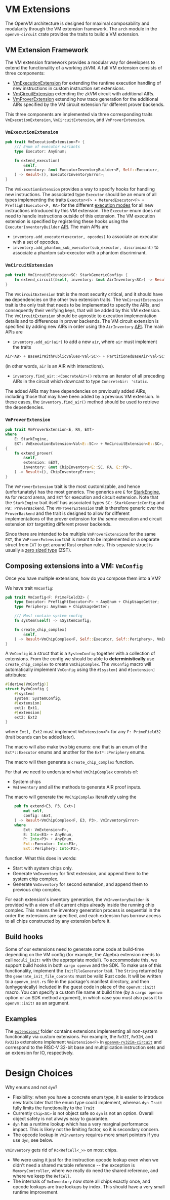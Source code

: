 # VM Extensions

The OpenVM architecture is designed for maximal composability and modularity through the VM extension framework. The `arch` module in the `openvm-circuit` crate provides the traits to build a VM extension.

## VM Extension Framework
The VM extension framework provides a modular way for developers to extend the functionality of a working zkVM. A full VM extension consists of three components:
- [VmExecutionExtension](#vmexecutionextension) for extending the runtime execution handling of new instructions in custom instruction set extensions.
- [VmCircuitExtension](#vmcircuitextension) extending the zkVM circuit with additional AIRs.
- [VmProverExtension](#vmproverextension) extending how trace generation for the additional AIRs specified by the VM circuit extension for different prover backends.

This three components are implemented via three corresponding traits `VmExecutionExtension`, `VmCircuitExtension`, and `VmProverExtension`.

### `VmExecutionExtension`

```rust
pub trait VmExecutionExtension<F> {
    /// Enum of executor variants
    type Executor: AnyEnum;

    fn extend_execution(
        &self,
        inventory: &mut ExecutorInventoryBuilder<F, Self::Executor>,
    ) -> Result<(), ExecutorInventoryError>;
}
```

The `VmExecutionExtension` provides a way to specify hooks for handling new instructions.
The associated type `Executor` should be an enum of all types implementing the traits
`Executor<F> + MeteredExecutor<F> + PreflightExecutor<F, RA>` for the different [execution modes](./vm.md#execution-modes) for all new instructions introduced by this VM extension. The `Executor` enum does not need to handle instructions outside of this extension. The VM execution extension is specified by registering these hooks using the `ExecutorInventoryBuilder` [API](https://docs.openvm.dev/docs/openvm/openvm_circuit/arch/struct.ExecutorInventoryBuilder.html#implementations). The main APIs are
- `inventory.add_executor(executor, opcodes)` to associate an executor with a set of opcodes.
- `inventory.add_phantom_sub_executor(sub_executor, discriminant)` to associate a phantom sub-executor with a phantom discriminant.

### `VmCircuitExtension`
```rust
pub trait VmCircuitExtension<SC: StarkGenericConfig> {
    fn extend_circuit(&self, inventory: &mut AirInventory<SC>) -> Result<(), AirInventoryError>;
}
```
The `VmCircuitExtension` trait is the most security critical, and it should have **no** dependencies on the other two extension traits. The `VmCircuitExtension` trait is the only trait that needs to be implemented to specify the AIRs, and consequently their verifying keys, that will be added by this VM extension. The `VmCircuitExtension` should be agnostic to execution implementation details and to differences in prover backends.
The VM circuit extension is specified by adding new AIRs in order using the `AirInventory` [API](https://docs.openvm.dev/docs/openvm/openvm_circuit/arch/struct.AirInventory.html). The main APIs are
- `inventory.add_air(air)` to add a new `air`, where `air` must implement the traits
```rust
Air<AB> + BaseAirWithPublicValues<Val<SC>> + PartitionedBaseAir<Val<SC>> for AB: InteractionBuilder<F = Val<SC>>
```
(in other words, `air` is an AIR with interactions).
- `inventory.find_air::<ConcreteAir>()` returns an iterator of all preceding AIRs in the circuit which downcast to type `ConcreteAir: 'static`.

The added AIRs may have dependencies on previously added AIRs, including those that may have been added by a previous VM extension. In these cases, the `inventory.find_air()` method should be used to retrieve the dependencies.

### `VmProverExtension`
```rust
pub trait VmProverExtension<E, RA, EXT>
where
    E: StarkEngine,
    EXT: VmExecutionExtension<Val<E::SC>> + VmCircuitExtension<E::SC>,
{
    fn extend_prover(
        &self,
        extension: &EXT,
        inventory: &mut ChipInventory<E::SC, RA, E::PB>,
    ) -> Result<(), ChipInventoryError>;
}
```

The `VmProverExtension` trait is the most customizable, and hence (unfortunately) has the most generics.
The generics are `E` for [StarkEngine](https://docs.openvm.dev/docs/openvm/openvm_stark_backend/engine/trait.StarkEngine.html), `RA` for record arena, and `EXT` for execution and circuit extension. Note that the `StarkEngine` trait itself has associated types `SC: StarkGenericConfig` and `PB: ProverBackend`.
The `VmProverExtension` trait is therefore generic over the `ProverBackend` and the trait is designed to allow for different implementations of the prover extension for _the same_ execution and circuit extension `EXT` targetting different prover backends.

Since there are intended to be multiple `VmProverExtension`s for the same `EXT`, the `VmProverExtension` trait is meant to be implemented on a separate struct from `EXT` to get around Rust orphan rules. This separate struct is usually a [zero sized type](https://doc.rust-lang.org/nomicon/exotic-sizes.html#zero-sized-types-zsts) (ZST).



## Composing extensions into a VM: `VmConfig`

Once you have multiple extensions, how do you compose them into a VM?

We have trait `VmConfig`:

```rust
pub trait VmConfig<F: PrimeField32> {
    type Executor: PreflightExecutor<F> + AnyEnum + ChipUsageGetter;
    type Periphery: AnyEnum + ChipUsageGetter;

    /// Must contain system config
    fn system(&self) -> &SystemConfig;

    fn create_chip_complex(
        &self,
    ) -> Result<VmChipComplex<F, Self::Executor, Self::Periphery>, VmInventoryError>;
}
```

A `VmConfig` is a struct that is a `SystemConfig` together with a collection of extensions. From the config we should be able to **deterministically** use `create_chip_complex` to create `VmChipComplex`. The `VmConfig` macro will
automatically implement `VmConfig` using the `#[system]` and `#[extension]` attributes:

```rust
#[derive(VmConfig)]
struct MyVmConfig {
    #[system]
    system: SystemConfig,
    #[extension]
    ext1: Ext1,
    #[extension]
    ext2: Ext2
}
```

where `Ext1, Ext2` must implement `VmExtension<F>` for any `F: PrimeField32` (trait bounds can be added later).

The macro will also make two big enums: one that is an enum of the `Ext*::Executor` enums and another for the `Ext*::Periphery` enums.

The macro will then generate a `create_chip_complex` function.

For that we need to understand what `VmChipComplex` consists of:

- System chips
- `VmInventory`
  and all the methods to generate AIR proof inputs.

The macro will generate the `VmChipComplex` iteratively using the

```rust
    pub fn extend<E3, P3, Ext>(
        mut self,
        config: &Ext,
    ) -> Result<VmChipComplex<F, E3, P3>, VmInventoryError>
    where
        Ext: VmExtension<F>,
        E: Into<E3> + AnyEnum,
        P: Into<P3> + AnyEnum,
        Ext::Executor: Into<E3>,
        Ext::Periphery: Into<P3>,
```

function. What this does in words:

- Start with system chips only.
- Generate `VmInventory` for first extension, and append them to the system chip complex.
- Generate `VmInventory` for second extension, and append them to previous chip complex.

For each extension's inventory generation, the `VmInventoryBuilder` is provided with a view of all current chips already inside the running chip complex. This means the inventory generation process is sequential in the order the extensions are specified, and each extension has borrow access to all chips constructed by any extension before it.

## Build hooks
Some of our extensions need to generate some code at build-time depending on the VM config (for example, the Algebra extension needs to call `moduli_init!` with the appropriate moduli).
To accommodate this, we support build hooks in both `cargo openvm` and the SDK.
To make use of this functionality, implement the `InitFileGenerator` trait.
The `String` returned by the `generate_init_file_contents` must be valid Rust code.
It will be written to a `openvm_init.rs` file in the package's manifest directory, and then (unhygenically) included in the guest code in place of the `openvm::init!` macro.
You can specify a custom file name at build time (by a `cargo openvm` option or an SDK method argument), in which case you must also pass it to `openvm::init!` as an argument.

## Examples

The [`extensions/`](../../extensions/) folder contains extensions implementing all non-system functionality via custom extensions. For example, the `Rv32I`, `Rv32M`, and `Rv32Io` extensions implement `VmExtension<F>` in [`openvm-rv32im-circuit`](../../extensions/rv32im/circuit/) and correspond to the RISC-V 32-bit base and multiplication instruction sets and an extension for IO, respectively.

# Design Choices

Why enums and not `dyn`?

- Flexibility: when you have a concrete enum type, it is easier to introduce new traits later that the enum type could implement, whereas `dyn Trait` fully limits the functionality to the `Trait`
- Currently `Chip<SC>` is not object safe so `dyn` is not an option. Overall object safety is not always easy to guarantee.
- `dyn` has a runtime lookup which has a very marginal performance impact. This is likely not the limiting factor, so it is secondary concern.
- The opcode lookup in `VmInventory` requires more smart pointers if you use `dyn`, see below.

`VmInventory` gets rid of `Rc<RefCell<_>>` on most chips.

- We were using it just for the instruction opcode lookup even when we didn't need a shared mutable reference -- the exception is `MemoryController`, where we really do need the shared reference, and where we keep the `RefCell`.
- The internals of `VmInventory` now store all chips exactly once, and opcode lookups are true lookups by index. This should have a very small runtime improvement.
